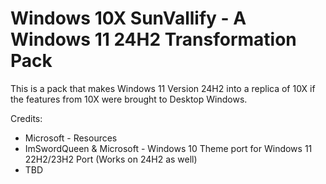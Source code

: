 # Windows 10X SunVallify - A Windows 11 24H2 Transformation Pack

This is a pack that makes Windows 11 Version 24H2 into a replica of 10X if the features from 10X were brought to Desktop Windows.


Credits:

- Microsoft - Resources
- ImSwordQueen & Microsoft - Windows 10 Theme port for Windows 11 22H2/23H2 Port (Works on 24H2 as well)
- TBD